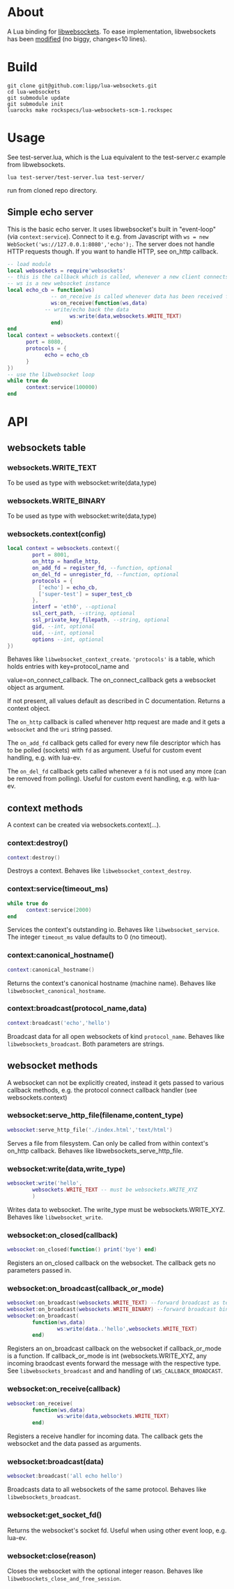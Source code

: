 # About

A Lua binding for [libwebsockets](http://git.warmcat.com/cgi-bin/cgit/libwebsockets). To ease implementation, libwebsockets has been [modified](https://github.com/lipp/libwebsockets-exp) (no biggy, changes<10 lines). 

# Build

```shell 
git clone git@github.com:lipp/lua-websockets.git
cd lua-websockets
git submodule update
git submodule init
luarocks make rockspecs/lua-websockets-scm-1.rockspec 
```

# Usage

See test-server.lua, which is the Lua equivalent to the test-server.c example from libwebsockets.

```shell
lua test-server/test-server.lua test-server/ 
```
run from cloned repo directory.

## Simple echo server
This is the basic echo server. It uses libwebsocket's built in "event-loop" (via `context:service`).
Connect to it e.g. from Javascript with `ws = new WebSocket('ws://127.0.0.1:8080','echo');`. The server does not handle HTTP requests though. If you want to handle HTTP, see on_http callback.

```lua
-- load module
local websockets = require'websockets'
-- this is the callback which is called, whenever a new client connects.
-- ws is a new websocket instance
local echo_cb = function(ws)
      	      -- on_receive is called whenever data has been received from client
      	      ws:on_receive(function(ws,data)
			-- write/echo back the data
      	      		ws:write(data,websockets.WRITE_TEXT)
      	      end)
end
local context = websockets.context({
      port = 8080,
      protocols = {
      		echo = echo_cb
      }
})
-- use the libwebsocket loop
while true do
      context:service(100000)
end   
```

# API

## websockets table

### websockets.WRITE_TEXT

To be used as type with websocket:write(data,type)

### websockets.WRITE_BINARY

To be used as type with websocket:write(data,type)

### websockets.context(config)

```lua
local context = websockets.context({
        port = 8001,
        on_http = handle_http,
        on_add_fd = register_fd, --function, optional
        on_del_fd = unregister_fd, --function, optional
        protocols = {
		  ['echo'] = echo_cb,
		  ['super-test'] = super_test_cb
        },
        interf = 'eth0', --optional
        ssl_cert_path, --string, optional
        ssl_private_key_filepath, --string, optional
        gid, --int, optional
        uid, --int, optional
        options --int, optional
})
```
Behaves like `libwebsocket_context_create`. `'protocols'` is a table, which
holds entries with key=protocol_name and

value=on_connect_callback. The on_connect_callback gets a websocket
object as argument.

If not present, all values default as described in C documentation.
Returns a context object.

The `on_http` callback is called whenever http request are made and it
gets a `websocket` and the `uri` string passed.

The `on_add_fd` callback gets called for every new file descriptor which has
to be polled (sockets) with `fd` as argument. Useful for custom event handling, e.g. with lua-ev.

The `on_del_fd` callback gets called whenever a `fd` is not
used any more (can be removed from polling). Useful for custom event handling, e.g. with lua-ev.

## context methods

A context can be created via websockets.context(...).

### context:destroy()

```lua
context:destroy()
```
Destroys a context. Behaves like `libwebsocket_context_destroy`.

### context:service(timeout_ms)

```lua
while true do
      context:service(2000)
end
```
Services the context's outstanding io. Behaves like
`libwebsocket_service`. The integer `timeout_ms` value defaults to 0 (no timeout).

### context:canonical_hostname()
```lua
context:canonical_hostname()
```
Returns the context's canonical hostname (machine name). Behaves like
`libwebsocket_canonical_hostname`.

### context:broadcast(protocol_name,data)

```lua
context:broadcast('echo','hello')
```
Broadcast data for all open websockets of kind `protocol_name`. Behaves
like `libwebsockets_broadcast`. Both parameters are strings. 

## websocket methods

A websocket can not be explicitly created, instead it gets passed to
various callback methods, e.g. the protocol connect callback handler
(see websockets.context)

### websocket:serve_http_file(filename,content_type)

```lua
websocket:serve_http_file('./index.html','text/html')
```

Serves a file from filesystem. Can only be called from within
context's on_http callback. Behaves like
libwebsockets_serve_http_file.

### websocket:write(data,write_type)

```lua
websocket:write('hello',
        websockets.WRITE_TEXT -- must be websockets.WRITE_XYZ
        )
```

Writes data to websocket. The write_type must be
websockets.WRITE_XYZ. Behaves like `libwebsocket_write`.

### websocket:on_closed(callback)

```lua
websocket:on_closed(function() print('bye') end)
```

Registers an on_closed callback on the websocket. The callback gets no
parameters passed in.

### websocket:on_broadcast(callback_or_mode)

```lua  
websocket:on_broadcast(websockets.WRITE_TEXT) --forward broadcast as text
websocket:on_broadcast(websockets.WRITE_BINARY) --forward broadcast binary
websocket:on_broadcast(
        function(ws,data)
                ws:write(data..'hello',websockets.WRITE_TEXT)
        end)
```

Registers an on_broadcast callback on the websocket if
callback_or_mode is a function. If callback_or_mode is int
(websockets.WRITE_XYZ, any incoming braodcast events forward the message with the respective type. See
`libwebsockets_broadcast` and and handling of `LWS_CALLBACK_BROADCAST`.

### websocket:on_receive(callback)

```lua
websocket:on_receive(
        function(ws,data)
                ws:write(data,websockets.WRITE_TEXT)
        end)
```

Registers a receive handler for incoming data. The callback gets the
websocket and the data passed as arguments.

### websocket:broadcast(data)

```lua
websocket:broadcast('all echo hello')
```

Broadcasts data to all websockets of the same protocol. Behaves like `libwebsockets_broadcast`.

### websocket:get_socket_fd()

Returns the websocket's socket fd. Useful when using other event loop,
e.g. lua-ev.

### websocket:close(reason)

Closes the websocket with the optional integer reason. Behaves like `libwebsockets_close_and_free_session`.
